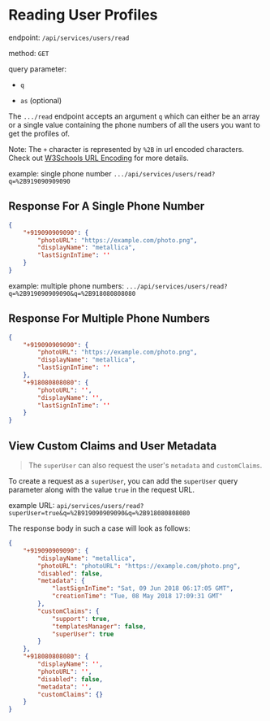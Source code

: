 # Reading User Profiles

endpoint: `/api/services/users/read`

method: `GET`

query parameter:

- `q`

- `as` (optional)

The `.../read` endpoint accepts an argument `q` which can either be an array or a single value containing the phone numbers of all the users you want to get the profiles of.

Note: The `+` character is represented by `%2B` in url encoded characters. Check out [W3Schools URL Encoding](https://www.w3schools.com/tags/ref_urlencode.asp) for more details.

example: single phone number `.../api/services/users/read?q=%2B919090909090`

## Response For A Single Phone Number

```json
{
    "+919090909090": {
        "photoURL": "https://example.com/photo.png",
        "displayName": "metallica",
        "lastSignInTime": ''
    }
}
```

example: multiple phone numbers: `.../api/services/users/read?q=%2B919090909090&q=%2B918080808080`

## Response For Multiple Phone Numbers

```json
{
    "+919090909090": {
        "photoURL": "https://example.com/photo.png",
        "displayName": "metallica",
        "lastSignInTime": ''
    },
    "+918080808080": {
        "photoURL": '',
        "displayName": '',
        "lastSignInTime": ''
    }
}
```

## View Custom Claims and User Metadata

> The `superUser` can also request the user's `metadata` and `customClaims`.

To create a request as a `superUser`, you can add the `superUser` query parameter along with the value `true` in the request URL.

example URL: `api/services/users/read?superUser=true&q=%2B919090909090&q=%2B918080808080`

The response body in such a case will look as follows:

```json
{
    "+919090909090": {
        "displayName": "metallica",
        "photoURL": "photoURL": "https://example.com/photo.png",
        "disabled": false,
        "metadata": {
            "lastSignInTime": "Sat, 09 Jun 2018 06:17:05 GMT",
            "creationTime": "Tue, 08 May 2018 17:09:31 GMT"
        },
        "customClaims": {
            "support": true,
            "templatesManager": false,
            "superUser": true
        }
    },
    "+918080808080": {
        "displayName": '',
        "photoURL": '',
        "disabled": false,
        "metadata": '',
        "customClaims": {}
    }
}
```
